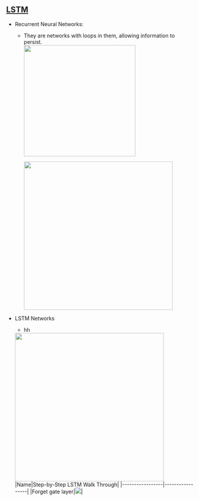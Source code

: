 
<!---
Started to write on Sep 7 2021
Zahra
-->

## [LSTM](https://colah.github.io/posts/2015-08-Understanding-LSTMs/)
  - Recurrent Neural Networks: 
    - They are networks with loops in them, allowing information to persist.  
      <img src="https://user-images.githubusercontent.com/46463022/132416289-1753870a-49a0-4a55-8ef9-b19ab83b855b.png" width="300"> 
      
      <img src="https://user-images.githubusercontent.com/46463022/132416477-f92372bb-5f79-4ea1-b2cb-6050954e3639.png" width="400">  

  - LSTM Networks  
      - hh
      <img src="https://user-images.githubusercontent.com/46463022/132416795-f0adf789-706a-4d86-93d1-e0e58ce2fecc.png" width="400">
      |Name|Step-by-Step LSTM Walk Through|
      |-----------------|-----------------|
      |Forget gate layer|<img src="https://user-images.githubusercontent.com/46463022/132417332-a8524af1-4885-4718-8ca7-22543b9b2857.png">|





  
